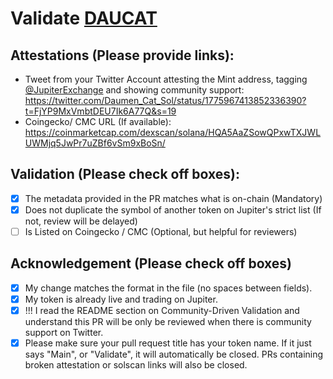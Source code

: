 # Validate [DAUCAT](https://solscan.io/token/Dfpcv711sJySmJxkxG5s7HCcrvsUscTVCBA6YvXDUAwq)

## Attestations (Please provide links):
- Tweet from your Twitter Account attesting the Mint address, tagging [@JupiterExchange](https://twitter.com/JupiterExchange) and showing community support: https://twitter.com/Daumen_Cat_Sol/status/1775967413852336390?t=FjYP9MxVmbtDEU7Ik6A77Q&s=19
- Coingecko/ CMC URL (If available): https://coinmarketcap.com/dexscan/solana/HQA5AaZSowQPxwTXJWLUWMjq5JwPr7uZBf6vSm9xBoSn/

## Validation (Please check off boxes):
- [x] The metadata provided in the PR matches what is on-chain (Mandatory)
- [x] Does not duplicate the symbol of another token on Jupiter's strict list (If not, review will be delayed)
- [ ] Is Listed on Coingecko / CMC (Optional, but helpful for reviewers)  

## Acknowledgement (Please check off boxes)
- [x] My change matches the format in the file (no spaces between fields).
- [x] My token is already live and trading on Jupiter.
- [x] !!! I read the README section on Community-Driven Validation and understand this PR will be only be reviewed when there is community support on Twitter.
- [x] Please make sure your pull request title has your token name. If it just says "Main", or "Validate", it will automatically be closed. PRs containing broken attestation or solscan links will also be closed.